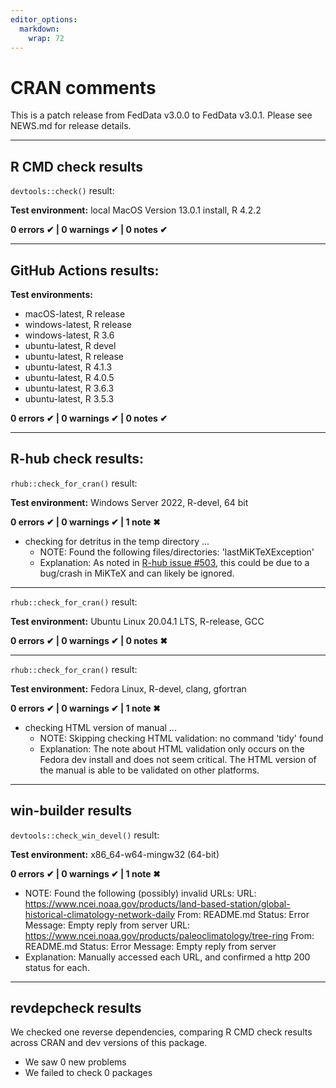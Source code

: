 ```yaml
---
editor_options: 
  markdown: 
    wrap: 72
---
```


# CRAN comments

This is a patch release from FedData v3.0.0 to FedData v3.0.1. Please
see NEWS.md for release details.

------------------------------------------------------------------------

## R CMD check results

`devtools::check()` result:

**Test environment:** local MacOS Version 13.0.1 install, R 4.2.2

**0 errors ✔ \| 0 warnings ✔ \| 0 notes ✔**

------------------------------------------------------------------------

## GitHub Actions results:

**Test environments:**

-   macOS-latest, R release
-   windows-latest, R release
-   windows-latest, R 3.6
-   ubuntu-latest, R devel
-   ubuntu-latest, R release
-   ubuntu-latest, R 4.1.3
-   ubuntu-latest, R 4.0.5
-   ubuntu-latest, R 3.6.3
-   ubuntu-latest, R 3.5.3

**0 errors ✔ \| 0 warnings ✔ \| 0 notes ✔**

------------------------------------------------------------------------

## R-hub check results:

`rhub::check_for_cran()` result:

**Test environment:** Windows Server 2022, R-devel, 64 bit

**0 errors ✔ \| 0 warnings ✔ \| 1 note ✖**

-   checking for detritus in the temp directory ...
    -   NOTE: Found the following files/directories:
        'lastMiKTeXException'
    -   Explanation: As noted in [R-hub issue
        #503](https://github.com/r-hub/rhub/issues/503), this could be
        due to a bug/crash in MiKTeX and can likely be ignored.

------------------------------------------------------------------------

`rhub::check_for_cran()` result:

**Test environment:** Ubuntu Linux 20.04.1 LTS, R-release, GCC

**0 errors ✔ \| 0 warnings ✔ \| 0 notes ✖**

------------------------------------------------------------------------

`rhub::check_for_cran()` result:

**Test environment:** Fedora Linux, R-devel, clang, gfortran

**0 errors ✔ \| 0 warnings ✔ \| 1 note ✖**

-   checking HTML version of manual ...
    -   NOTE: Skipping checking HTML validation: no command 'tidy' found
    -   Explanation: The note about HTML validation only occurs on the
        Fedora dev install and does not seem critical. The HTML version
        of the manual is able to be validated on other platforms.

------------------------------------------------------------------------

## win-builder results

`devtools::check_win_devel()` result:

**Test environment:** x86_64-w64-mingw32 (64-bit)

**0 errors ✔ \| 0 warnings ✔ \| 1 note ✖**

- NOTE: Found the following (possibly) invalid URLs: URL:
    <https://www.ncei.noaa.gov/products/land-based-station/global-historical-climatology-network-daily>
    From: README.md Status: Error Message: Empty reply from server URL:
    <https://www.ncei.noaa.gov/products/paleoclimatology/tree-ring>
    From: README.md Status: Error Message: Empty reply from server
- Explanation: Manually accessed each URL, 
and confirmed a http 200 status for each.

------------------------------------------------------------------------

## revdepcheck results

We checked one reverse dependencies, comparing R CMD check results
across CRAN and dev versions of this package.

-   We saw 0 new problems
-   We failed to check 0 packages
